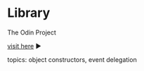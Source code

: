 # Library
The Odin Project

[visit here](https://andrij-kolomijec.github.io/Library/) :arrow_forward:

topics: object constructors, event delegation